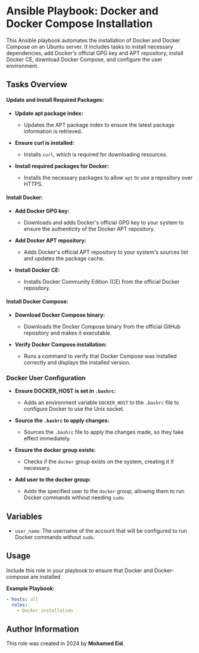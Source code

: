 # Ansible Playbook: Docker and Docker Compose Installation

This Ansible playbook automates the installation of Docker and Docker Compose on an Ubuntu server. It includes tasks to install necessary dependencies, add Docker's official GPG key and APT repository, install Docker CE, download Docker Compose, and configure the user environment.

## Tasks Overview

#### Update and Install Required Packages:
- **Update apt package index:**
  - Updates the APT package index to ensure the latest package information is retrieved.
  
- **Ensure curl is installed:**
  - Installs `curl`, which is required for downloading resources.

- **Install required packages for Docker:**
  - Installs the necessary packages to allow `apt` to use a repository over HTTPS.

#### Install Docker:
- **Add Docker GPG key:**
  - Downloads and adds Docker's official GPG key to your system to ensure the authenticity of the Docker APT repository.

- **Add Docker APT repository:**
  - Adds Docker's official APT repository to your system's sources list and updates the package cache.

- **Install Docker CE:**
  - Installs Docker Community Edition (CE) from the official Docker repository.

#### Install Docker Compose:
- **Download Docker Compose binary:**
  - Downloads the Docker Compose binary from the official GitHub repository and makes it executable.

- **Verify Docker Compose installation:**
  - Runs a command to verify that Docker Compose was installed correctly and displays the installed version.

### Docker User Configuration

- **Ensure DOCKER_HOST is set in `.bashrc`:**
  - Adds an environment variable `DOCKER_HOST` to the `.bashrc` file to configure Docker to use the Unix socket.

- **Source the `.bashrc` to apply changes:**
  - Sources the `.bashrc` file to apply the changes made, so they take effect immediately.

- **Ensure the docker group exists:**
  - Checks if the `docker` group exists on the system, creating it if necessary.

- **Add user to the docker group:**
  - Adds the specified user to the `docker` group, allowing them to run Docker commands without needing `sudo`.

## Variables

- `user_name`: The username of the account that will be configured to run Docker commands without `sudo`.

## Usage


Include this role in your playbook to ensure that Docker and Docker-compose are installed

**Example Playbook:**

```yaml
- hosts: all
  roles:
    - Docker_installation
```


## Author Information

This role was created in 2024 by **Mohamed Eid**.

